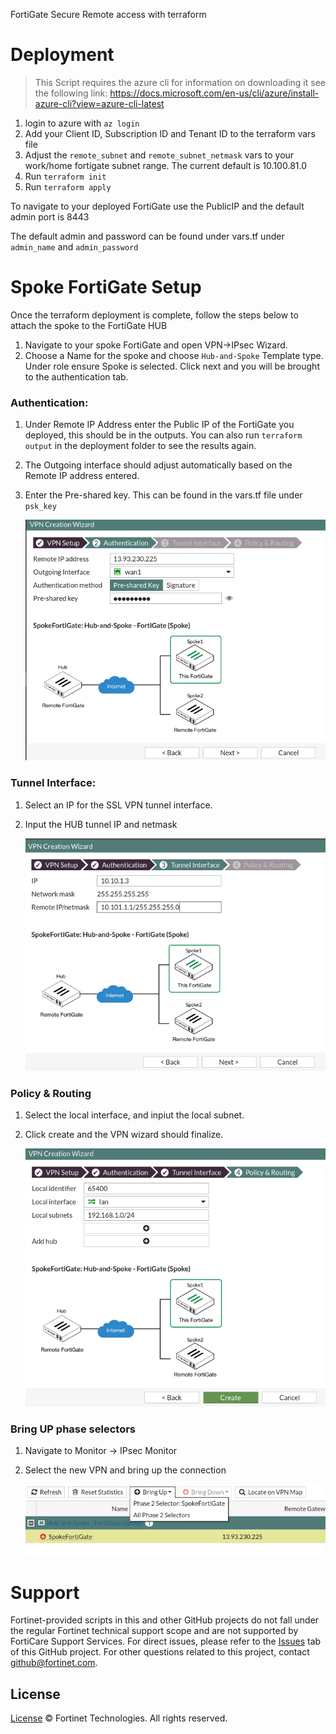 FortiGate Secure Remote access with terraform

# Deployment

> This Script requires the azure cli for information on downloading it see the following link: https://docs.microsoft.com/en-us/cli/azure/install-azure-cli?view=azure-cli-latest

1. login to azure with `az login`<br>
2. Add your Client ID, Subscription ID and Tenant ID to the terraform vars file<br>
3. Adjust the `remote_subnet` and `remote_subnet_netmask` vars to your work/home fortigate subnet range. The current default is 10.100.81.0
4. Run `terraform init`<br>
5. Run `terraform apply`<br>

To navigate to your deployed FortiGate use the PublicIP and the default admin port is 8443

The default admin and password can be found under vars.tf under `admin_name` and `admin_password`

# Spoke FortiGate Setup

Once the terraform deployment is complete, follow the steps below to attach the spoke to the FortiGate HUB

1. Navigate to your spoke FortiGate and open VPN->IPsec Wizard.
2. Choose a Name for the spoke and choose `Hub-and-Spoke` Template type.
   Under role ensure Spoke is selected. Click next and you will be brought to the authentication tab.

### Authentication:

1. Under Remote IP Address enter the Public IP of the FortiGate you deployed, this should be in the outputs. You can also run `terraform output` in the deployment folder to see the results again.
2. The Outgoing interface should adjust automatically based on the Remote IP address entered.
3. Enter the Pre-shared key. This can be found in the vars.tf file under `psk_key`

   ![FortiOS Admin Profile](./imgs/step_2_auth.png)

### Tunnel Interface:

1. Select an IP for the SSL VPN tunnel interface.
2. Input the HUB tunnel IP and netmask

   ![FortiOS Admin Profile](./imgs/step_3_tunnel_interface.png)

### Policy & Routing

1.  Select the local interface, and inpiut the local subnet.
2.  Click create and the VPN wizard should finalize.

    ![FortiOS Admin Profile](./imgs/step_4_policy_routing.png)

### Bring UP phase selectors

1. Navigate to Monitor -> IPsec Monitor
2. Select the new VPN and bring up the connection

   ![FortiOS Admin Profile](./imgs/bring_up_phase_selectors.png)

# Support

Fortinet-provided scripts in this and other GitHub projects do not fall under the regular Fortinet technical support scope and are not supported by FortiCare Support Services.
For direct issues, please refer to the [Issues](https://github.com/fortinet/load-balancer-rule-sync/issues) tab of this GitHub project.
For other questions related to this project, contact [github@fortinet.com](mailto:github@fortinet.com).

## License

[License](./LICENSE) © Fortinet Technologies. All rights reserved.
